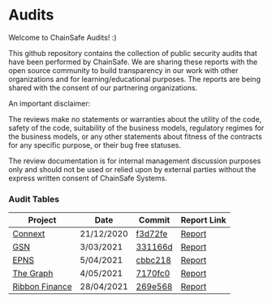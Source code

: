# Audits
Welcome to ChainSafe Audits! :)

This github repository contains the collection of public security audits that have been performed by ChainSafe. We are sharing these reports with the open source community to build transparency in our work with other organizations and for learning/educational purposes. The reports are being shared with the consent of our partnering organizations.

An important disclaimer:

The reviews make no statements or warranties about the utility of the code, safety of the code, suitability of the business models, regulatory regimes for the business models, or any other statements about fitness of the contracts for any specific purpose, or their bug free statuses.

The review documentation is for internal management discussion purposes only and should not be used or relied upon by external parties without the express written consent of ChainSafe Systems.


### Audit Tables

| Project | Date | Commit | Report Link |
| -------- | -------- | -------- | -------- |
| [Connext](https://connext.network/)| 21/12/2020     | [f3d72fe](https://github.com/connext/vector/releases/tag/vector-0.0.17)     | [Report](https://github.com/ChainSafe/audits/blob/main/Connext/Connext-Vector-Audit.pdf)|
| [GSN](https://opengsn.org/)| 3/03/2021     | [331166d](https://github.com/opengsn/gsn/tree/release)     | [Report](https://github.com/ChainSafe/audits/blob/main/GSN/opengsn-audit-march2021.pdf)  |
| [EPNS](https://epns.io/)| 5/04/2021     | [cbbc218](https://github.com/ethereum-push-notification-service/epns-smart-contracts-genesis/tree/cbbc2183308f9f7c722aecb6a1c565ce16273be0)     | [Report](https://github.com/ChainSafe/audits/blob/main/EPNS/EPNS-release-Audit.pdf)  |
| [The Graph](https://edgeandnode.com/)| 4/05/2021     | [7170fc0](https://github.com/graphprotocol/contracts/commit/7170fc04a210c9158712edd81b797702f82fcff6)     | [Report](https://github.com/ChainSafe/audits/blob/main/The%20Graph/TheGraph-GRTWithdrawHelper-Audit.pdf)  |
| [Ribbon Finance](https://www.ribbon.finance/)| 28/04/2021     | [269e568](https://github.com/ribbon-finance/audit/tree/269e56845e76849855abe20f2dea5c5c5da52750)     | [Report](https://github.com/ChainSafe/audits/blob/main/Ribbon%20Finance/Ribbon-Audit_April-2021.pdf)  |
